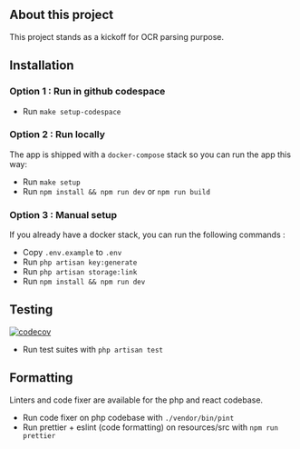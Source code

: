 ## About this project

This project stands as a kickoff for OCR parsing purpose.

## Installation

### Option 1 : Run in github codespace

- Run `make setup-codespace`

### Option 2 : Run locally

The app is shipped with a `docker-compose` stack so you can run the app this way:

- Run `make setup`
- Run `npm install && npm run dev` or `npm run build`

### Option 3 : Manual setup

If you already have a docker stack, you can run the following commands :

- Copy `.env.example` to `.env`
- Run `php artisan key:generate`
- Run `php artisan storage:link`
- Run `npm install && npm run dev`

## Testing

[![codecov](https://codecov.io/gh/stephdotnet/ocr-receipt/branch/main/graph/badge.svg?token=BQZ9TWVEH8)](https://codecov.io/gh/stephdotnet/ocr-receipt)

- Run test suites with `php artisan test`

## Formatting

Linters and code fixer are available for the php and react codebase.

- Run code fixer on php codebase with `./vendor/bin/pint`
- Run prettier + eslint (code formatting) on resources/src with `npm run prettier`
